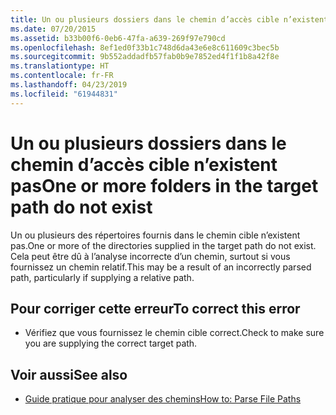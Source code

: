 ```yaml
---
title: Un ou plusieurs dossiers dans le chemin d’accès cible n’existent pas
ms.date: 07/20/2015
ms.assetid: b33b00f6-0eb6-47fa-a639-269f97e790cd
ms.openlocfilehash: 8ef1ed0f33b1c748d6da43e6e8c611609c3bec5b
ms.sourcegitcommit: 9b552addadfb57fab0b9e7852ed4f1f1b8a42f8e
ms.translationtype: HT
ms.contentlocale: fr-FR
ms.lasthandoff: 04/23/2019
ms.locfileid: "61944831"
---
```

# <a name="one-or-more-folders-in-the-target-path-do-not-exist"></a><span data-ttu-id="d2ec9-102">Un ou plusieurs dossiers dans le chemin d’accès cible n’existent pas</span><span class="sxs-lookup"><span data-stu-id="d2ec9-102">One or more folders in the target path do not exist</span></span>
<span data-ttu-id="d2ec9-103">Un ou plusieurs des répertoires fournis dans le chemin cible n’existent pas.</span><span class="sxs-lookup"><span data-stu-id="d2ec9-103">One or more of the directories supplied in the target path do not exist.</span></span> <span data-ttu-id="d2ec9-104">Cela peut être dû à l’analyse incorrecte d’un chemin, surtout si vous fournissez un chemin relatif.</span><span class="sxs-lookup"><span data-stu-id="d2ec9-104">This may be a result of an incorrectly parsed path, particularly if supplying a relative path.</span></span>  
  
## <a name="to-correct-this-error"></a><span data-ttu-id="d2ec9-105">Pour corriger cette erreur</span><span class="sxs-lookup"><span data-stu-id="d2ec9-105">To correct this error</span></span>  
  
- <span data-ttu-id="d2ec9-106">Vérifiez que vous fournissez le chemin cible correct.</span><span class="sxs-lookup"><span data-stu-id="d2ec9-106">Check to make sure you are supplying the correct target path.</span></span>  
  
## <a name="see-also"></a><span data-ttu-id="d2ec9-107">Voir aussi</span><span class="sxs-lookup"><span data-stu-id="d2ec9-107">See also</span></span>

- [<span data-ttu-id="d2ec9-108">Guide pratique pour analyser des chemins</span><span class="sxs-lookup"><span data-stu-id="d2ec9-108">How to: Parse File Paths</span></span>](../../visual-basic/developing-apps/programming/drives-directories-files/how-to-parse-file-paths.md)
